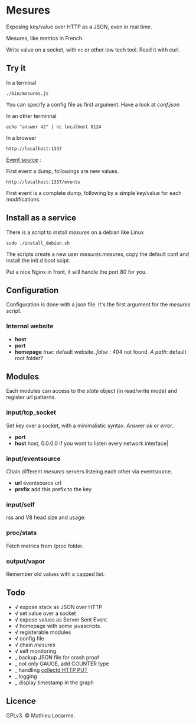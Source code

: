 Mesures
=======

Exposing key/value over HTTP as a JSON, even in real time.

Mesures, like metrics in French.

Write value on a socket, with `nc` or other low tech tool. Read it with curl.

Try it
------

In a terminal

    ./bin/mesures.js

You can specify a config file as first argument. Have a look at _conf.json_

In an other terminnal

    echo "answer 42" | nc localhost 8124

In a browser

    http://localhost:1337

[Event source](http://dev.w3.org/html5/eventsource/) :

First event a dump, followings are new values.

    http://localhost:1337/events

First event is a complete dump, following by a simple key/value for each modifications.

Install as a service
--------------------

There is a script to install _mesures_ on a debian like Linux

    sudo ./install_debian.sh

The scripts create a new user _mesures:mesures_, copy the default conf
and install the init.d boot scipt.

Put a nice Nginx in front, it will handle the port 80 for you.

Configuration
-------------

Configuration is done with a json file. It's the first argument for the
_mesures_ script.

### Internal website

* **host**
* **port**
* **homepage** _true_: default website. _false_ : 404 not found. _A path_: default root folder?

Modules
-------

Each modules can access to the _state_ object (in read/write mode) and register
url patterns.

### input/tcp_socket

Set key over a socket, with a minimalistic syntax.
Answer _ok_ or _error_.

* **port**
* **host** host, 0.0.0.0 if you wont to listen every network interface|

### input/eventsource

Chain different _mesures_ servers listeing each other via eventsource.

* **url** eventsource url
* **prefix** add this prefix to the key

### input/self

rss and V8 head size and usage.

### proc/stats

Fetch metrics from /proc folder.

### output/vapor

Remember old values with a capped list.


Todo
----

 * √ expose stack as JSON over HTTP
 * √ set value over a socket
 * √ expose values as Server Sent Event
 * √ homepage with some javascripts.
 * √ registerable modules
 * √ config file
 * √ chain _mesures_
 * √ self monitoring
 * _ backup JSON file for crash proof
 * _ not only GAUGE, add COUNTER type
 * _ handling [collectd HTTP PUT](http://collectd.org/wiki/index.php/Plugin:Write_HTTP)
 * _ logging
 * _ display timestamp in the graph

Licence
-------
GPLv3. © Mathieu Lecarme.

